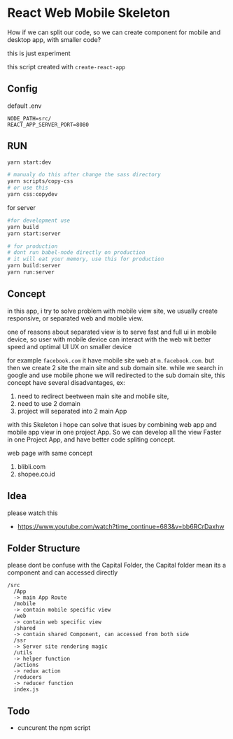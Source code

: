 # React Web Mobile Skeleton
How if we can split our code, so we can create component for mobile and desktop app, with smaller code?

this is just experiment

this script created with `create-react-app`

## Config

default .env
```
NODE_PATH=src/
REACT_APP_SERVER_PORT=8080
```

## RUN
```sh
yarn start:dev

# manualy do this after change the sass directory
yarn scripts/copy-css
# or use this
yarn css:copydev
```

for server
```sh
#for development use
yarn build
yarn start:server

# for production
# dont run babel-node directly on production
# it will eat your memory, use this for production
yarn build:server
yarn run:server
```

## Concept
in this app, i try to solve problem with mobile view site,
we usually create responsive, or separated web and mobile view.

one of reasons about separated view is to serve fast and full ui in mobile device,
so user with mobile device can interact with the web wit better speed and optimal UI UX on smaller device

for example `facebook.com` it have mobile site web at `m.facebook.com`.
but then we create 2 site the main site and sub domain site.
while we search in google and use mobile phone
we will redirected to the sub domain site, this concept have several disadvantages, ex:
1. need to redirect beetween main site and mobile site,
2. need to use 2 domain
3. project will separated into 2 main App

with this Skeleton i hope can solve that isues by combining web app and mobile app view in one project App.
So we can develop all the view Faster in one Project App, and have better code spliting concept.

web page with same concept
1. blibli.com
2. shopee.co.id

## Idea
please watch this
- https://www.youtube.com/watch?time_continue=683&v=bb6RCrDaxhw

## Folder Structure
please dont be confuse with the Capital Folder, the Capital folder mean its a component and can accessed directly

```
/src
  /App
  -> main App Route
  /mobile
  -> contain mobile specific view
  /web
  -> contain web specific view
  /shared
  -> contain shared Component, can accessed from both side
  /ssr
  -> Server site rendering magic
  /utils
  -> helper function
  /actions
  -> redux action
  /reducers
  -> reducer function
  index.js
```

## Todo
- cuncurent the npm script
